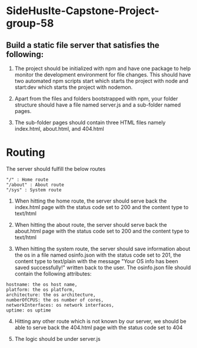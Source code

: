# SideHuslte-Capstone-Project-group-58
## Build a static file server that satisfies the following:

1. The project should be initialized with npm and have one package to help monitor the development environment for file changes. This should have two automated npm scripts start which starts the project with node and start:dev which starts the project with nodemon.

2. Apart from the files and folders bootstrapped with npm, your folder structure should have a file named server.js and a sub-folder named pages.

3. The sub-folder pages should contain three HTML files namely index.html, about.html, and 404.html

# Routing

The server should fulfill the below routes
```
"/" : Home route
"/about" : About route
"/sys" : System route
```
1. When hitting the home route, the server should serve back the index.html page with the status code set to 200 and the content type to text/html

2. When hitting the about route, the server should serve back the about.html page with the status code set to 200 and the content type to text/html

3. When hitting the system route, the server should save information about the os in a file named osinfo.json with the status code set to 201, the content type to text/plain with the message "Your OS info has been saved successfully!" written back to the user. The osinfo.json file should contain the following attributes:

```
hostname: the os host name,
platform: the os platform,
architecture: the os architecture,
numberOfCPUS: the os number of cores,
networkInterfaces: os network interfaces,
uptime: os uptime
```


4. Hitting any other route which is not known by our server, we should be able to serve back the 404.html page with the status code set to 404

5. The logic should be under server.js

